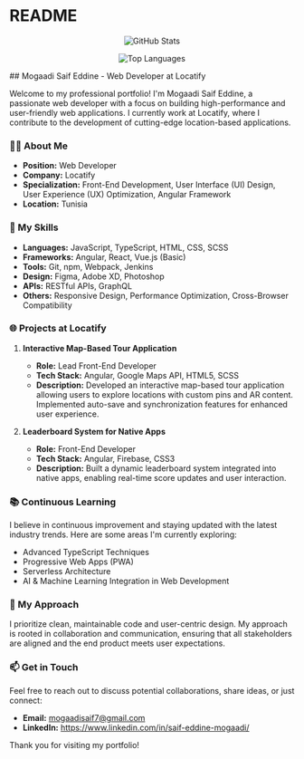
# README

<!-- GitHub Readme Stats -->
<p align="center">
  <img src="https://github-readme-stats.vercel.app/api?username=mogaadiSaifEddine&show_icons=true&hide_title=true&hide=prs,issues&count_private=true&theme=tokyonight" alt="GitHub Stats">
</p>

<!-- Top Languages -->
<p align="center">
  <img src="https://github-readme-stats.vercel.app/api/top-langs/?username=mogaadiSaifEddine&layout=compact&hide_title=true&theme=tokyonight" alt="Top Languages">
</p>
## Mogaadi Saif Eddine - Web Developer at Locatify

Welcome to my professional portfolio! I'm Mogaadi Saif Eddine, a passionate web developer with a focus on building high-performance and user-friendly web applications. I currently work at Locatify, where I contribute to the development of cutting-edge location-based applications.

### 👨‍💻 About Me

- **Position:** Web Developer
- **Company:** Locatify
- **Specialization:** Front-End Development, User Interface (UI) Design, User Experience (UX) Optimization, Angular Framework
- **Location:** Tunisia

### 🚀 My Skills

- **Languages:** JavaScript, TypeScript, HTML, CSS, SCSS
- **Frameworks:** Angular, React, Vue.js (Basic)
- **Tools:** Git, npm, Webpack, Jenkins
- **Design:** Figma, Adobe XD, Photoshop
- **APIs:** RESTful APIs, GraphQL
- **Others:** Responsive Design, Performance Optimization, Cross-Browser Compatibility

### 🌐 Projects at Locatify

1. **Interactive Map-Based Tour Application**
   - **Role:** Lead Front-End Developer
   - **Tech Stack:** Angular, Google Maps API, HTML5, SCSS
   - **Description:** Developed an interactive map-based tour application allowing users to explore locations with custom pins and AR content. Implemented auto-save and synchronization features for enhanced user experience.

2. **Leaderboard System for Native Apps**
   - **Role:** Front-End Developer
   - **Tech Stack:** Angular, Firebase, CSS3
   - **Description:** Built a dynamic leaderboard system integrated into native apps, enabling real-time score updates and user interaction.


### 📚 Continuous Learning

I believe in continuous improvement and staying updated with the latest industry trends. Here are some areas I'm currently exploring:

- Advanced TypeScript Techniques
- Progressive Web Apps (PWA)
- Serverless Architecture
- AI & Machine Learning Integration in Web Development

### 🎯 My Approach

I prioritize clean, maintainable code and user-centric design. My approach is rooted in collaboration and communication, ensuring that all stakeholders are aligned and the end product meets user expectations.

### 📫 Get in Touch

Feel free to reach out to discuss potential collaborations, share ideas, or just connect:

- **Email:** mogaadisaif7@gmail.com
- **LinkedIn:** https://www.linkedin.com/in/saif-eddine-mogaadi/


Thank you for visiting my portfolio!
